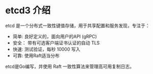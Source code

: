 etcd3 介绍
================

etcd 是一个分布式一致性键值存储，用于共享配置和服务发现，专注于：

- 简单: 良好定义的，面向用户的API (gRPC)
- 安全： 带有可选客户端证书认证的自动 TLS
- 快速: 测试验证，每秒 10000 写入
- 可靠: 使用Raft适当分布

etcd是Go编写，并使用 Raft 一致性算法来管理高可用复制日志。
